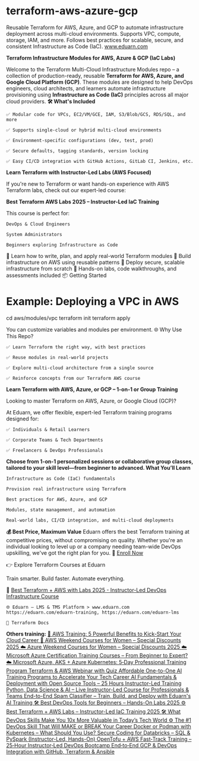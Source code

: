 # terraform-aws-azure-gcp
Reusable Terraform for AWS, Azure, and GCP to automate infrastructure deployment across multi-cloud environments. Supports VPC, compute, storage, IAM, and more. Follows best practices for scalable, secure, and consistent Infrastructure as Code (IaC). www.eduarn.com


**Terraform Infrastructure Modules for AWS, Azure & GCP (IaC Labs)**

Welcome to the Terraform Multi-Cloud Infrastructure Modules repo – a collection of production-ready, reusable **Terraform for AWS, Azure, and Google Cloud Platform (GCP)**. These modules are designed to help DevOps engineers, cloud architects, and learners automate infrastructure provisioning using **Infrastructure as Code (IaC)** principles across all major cloud providers.
**🛠 What's Included**

    ✅ Modular code for VPCs, EC2/VM/GCE, IAM, S3/Blob/GCS, RDS/SQL, and more

    ✅ Supports single-cloud or hybrid multi-cloud environments

    ✅ Environment-specific configurations (dev, test, prod)

    ✅ Secure defaults, tagging standards, version locking

    ✅ Easy CI/CD integration with GitHub Actions, GitLab CI, Jenkins, etc.

**Learn Terraform with Instructor-Led Labs (AWS Focused)**

If you're new to Terraform or want hands-on experience with AWS Terraform labs, check out our expert-led course:

**Best Terraform AWS Labs 2025 – Instructor-Led IaC Training**

This course is perfect for:

    DevOps & Cloud Engineers

    System Administrators

    Beginners exploring Infrastructure as Code

🔹 Learn how to write, plan, and apply real-world Terraform modules
🔹 Build infrastructure on AWS using reusable patterns
🔹 Deploy secure, scalable infrastructure from scratch
🔹 Hands-on labs, code walkthroughs, and assessments included
📦 Getting Started

# Example: Deploying a VPC in AWS
cd aws/modules/vpc
terraform init
terraform apply

You can customize variables and modules per environment.
🌐 Why Use This Repo?

    ✅ Learn Terraform the right way, with best practices

    ✅ Reuse modules in real-world projects

    ✅ Explore multi-cloud architecture from a single source

    ✅ Reinforce concepts from our Terraform AWS course


**Learn Terraform with AWS, Azure, or GCP – 1-on-1 or Group Training**

Looking to master Terraform on AWS, Azure, or Google Cloud (GCP)?

At Eduarn, we offer flexible, expert-led Terraform training programs designed for:

    ✅ Individuals & Retail Learners

    ✅ Corporate Teams & Tech Departments

    ✅ Freelancers & DevOps Professionals

**Choose from 1-on-1 personalized sessions or collaborative group classes, tailored to your skill level—from beginner to advanced.
What You’ll Learn**

    Infrastructure as Code (IaC) fundamentals

    Provision real infrastructure using Terraform

    Best practices for AWS, Azure, and GCP

    Modules, state management, and automation

    Real-world labs, CI/CD integration, and multi-cloud deployments

**💰 Best Price, Maximum Value**
Eduarn offers the best Terraform training at competitive prices, without compromising on quality. Whether you're an individual looking to level up or a company needing team-wide DevOps upskilling, we've got the right plan for you.
🔗 <a href="https://eduarn.com/?search=terraform#course">Enroll Now</a>

👉 Explore Terraform Courses at Eduarn

Train smarter. Build faster. Automate everything.


🔗 <a href="https://eduarn.com/training/terraform-aws/best-terraform-aws-labs-2025-instructor-led-iac">Best Terraform + AWS with Labs 2025 - Instructor-Led DevOps Infrastructure Course </a>

    🌐 Eduarn – LMS & TMS Platform > www.eduarn.com https://eduarn.com/eduarn-training, https://eduarn.com/eduarn-lms

    📘 Terraform Docs


**Others training:**
    <a href="/training/aws/aws-training-5-powerful-benefits-to-kick-start-your-cloud-career" title="AWS Training: 5 Powerful Benefits to Kick-Start Your Cloud Career">
          🚀 AWS Training: 5 Powerful Benefits to Kick-Start Your Cloud Career
    </a>
    <a href="/training/aws/aws-weekend-courses-for-women-special-discounts-2025" title="AWS Weekend Courses for Women 2025">
          🚀 AWS Weekend Courses for Women – Special Discounts 2025
    </a>
      <a href="/training/azure/azure-weekend-courses-for-women-special-discounts-2025" title="Azure Weekend Courses for Women 2025">
        ☁️ Azure Weekend Courses for Women – Special Discounts 2025
      </a>
      <a href="/training/azure/microsoft-azure-certification-training-courses" title="Microsoft Azure Certification Training Courses From Beginner to Expert?">
        ☁️ Microsoft Azure Certification Training Courses – From Beginner to Expert?
      </a>
      <a href="/training/azure/aks-azure-kubernetes-5‑day-professional-training-on-microsoft-cloud" 
      title="AKS + Azure Kubernetes: 5‑Day Professional Training Program">
        ☁️ Microsoft Azure, AKS + Azure Kubernetes: 5‑Day Professional Training Program
      </a> 
      <a href="/webinar/terraform-aws-webinar" title="Terraform & AWS Webinar with Quiz">
          Terraform & AWS Webinar with Quiz
      </a>
      <a href="/training/ai/affordable-one-to-one-ai-training-programs" title="Affordable One-to-One AI Training Programs to Accelerate Your Tech Career">
          Affordable One-to-One AI Training Programs to Accelerate Your Tech Career
      </a>
    <a href="/training/ai/ai-fundamentals-deployment-with-open-source-tools-25-hours-instructor-led-training" 
    title="AI Fundamentals & Deployment with Open Source Tools – 25 Hours Instructor-Led Training">
          AI Fundamentals & Deployment with Open Source Tools – 25 Hours Instructor-Led Training
    </a>
    <a href="/training/ai/python-data-science-and-ai-expert-instructor-led-course" title="Python, Data Science & AI – Live Instructor-Led Course for Professionals & Teams ">
          Python, Data Science & AI – Live Instructor-Led Course for Professionals & Teams 
    </a>
    <a href="/training/ai/end-to-end-spam-classifier-train-build-deploy-with-eduarn-ai-learning" 
    title="End-to-End Spam Classifier – Train, Build, and Deploy with Eduarn's AI Training">
          End-to-End Spam Classifier – Train, Build, and Deploy with Eduarn's AI Training
    </a>
      <a href="/training/devops/best-devops-tools-for-beginners-2025" title="DevOps Tools for Beginners 2025">
        🛠️ Best DevOps Tools for Beginners – Hands-On Labs 2025
      </a>
      <a href="/training/terraform-aws/best-terraform-aws-labs-2025-instructor-led-iac" title="Terraform AWS Instructor-Led Labs 2025">
        ⚙️ Best Terraform + AWS Labs – Instructor-Led IaC Training 2025
      </a>
      <a href="/training/devops/what-devops-skills-make-you-10x-more-valuable-in-today-tech-world" 
      title="What DevOps Skills Make You 10x More Valuable in Today’s Tech World">
        🛠️ What DevOps Skills Make You 10x More Valuable in Today’s Tech World
      </a>
      <a href="/training/devops/the-no-1-devops-skill-that-will-make-or-break-your-career" 
      title="The #1 DevOps Skill That Will MAKE or BREAK Your Career">
        ⚙️ The #1 DevOps Skill That Will MAKE or BREAK Your Career
      </a>
    <a href="/training/containers-orchestrator/docker-or-podman-with-kubernetes" title="Docker or Podman with Kubernetes – What Should You Use?">
      Docker or Podman with Kubernetes – What Should You Use?
    </a>
    <a href="/training/data-engineering/secure-databricks-pyspark-course"
    title="Secure Coding for Databricks – SQL & PySpark (Instructor-Led, Hands-On)">
      Secure Coding for Databricks – SQL & PySpark (Instructor-Led, Hands-On)
    </a>
    <a href="/training/opentofu/best-opentofu-aws-labs-instructor-led-iac"
    title="OpenTofu + AWS Fast‑Track Training – 25‑Hour Instructor‑Led DevOps Bootcamp">
      OpenTofu + AWS Fast‑Track Training – 25‑Hour Instructor‑Led DevOps Bootcamp
    </a>
    <a href="/training/gcp/devops-gcp-ansible-terraform-github"
    title="End‑to‑End GCP & DevOps Integration with GitHub, Terraform & Ansible">
      End‑to‑End GCP & DevOps Integration with GitHub, Terraform & Ansible
    </a> 
